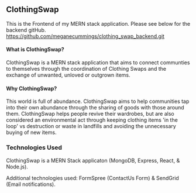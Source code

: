 
## ClothingSwap

This is the Frontend of my MERN stack application. Please see below for the backend gitHub. https://github.com/meganecummings/clothing_swap_backend.git


#### What is ClothingSwap?

ClothingSwap is a MERN stack application that aims to connect communties to themselves through the coordination of Clothing Swaps and the exchange of unwanted, unloved or outgrown items. 

#### Why ClothingSwap?

This world is full of abundance. ClothingSwap aims to help communities tap into their own abundance through the sharing of  goods with those around them. ClothingSwap helps people revive their wardrobes, but are also considered an environmental act through keeping clothing items 'in the loop' vs destruction or waste in landfills and avoiding the unnecessary buying of new items. 

### Technologies Used

ClothingSwap is a MERN Stack applicaton (MongoDB, Express, React, & Node.js).

Additional technologies used: FormSpree (ContactUs Form) & SendGrid (Email notifications).
